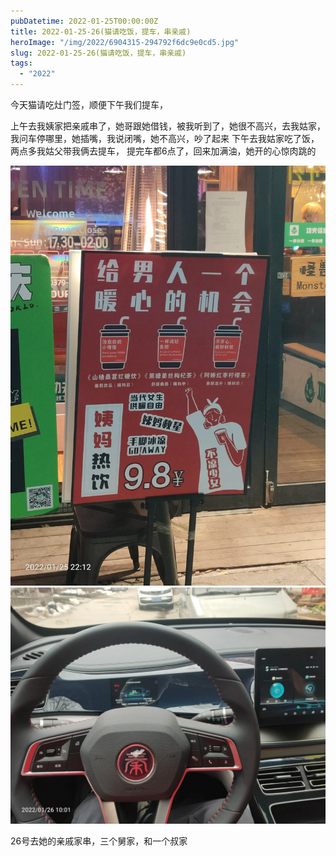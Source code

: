 ```yaml
---
pubDatetime: 2022-01-25T00:00:00Z
title: 2022-01-25-26(猫请吃饭，提车，串亲戚)
heroImage: "/img/2022/6904315-294792f6dc9e0cd5.jpg"
slug: 2022-01-25-26(猫请吃饭，提车，串亲戚)
tags:
  - "2022"
---
```


今天猫请吃灶门签，顺便下午我们提车，

上午去我姨家把亲戚串了，她哥跟她借钱，被我听到了，她很不高兴，去我姑家，我问车停哪里，她插嘴，我说闭嘴，她不高兴，吵了起来
下午去我姑家吃了饭，两点多我姑父带我俩去提车，
提完车都6点了，回来加满油，她开的心惊肉跳的

![](../../../../public/img/2022/6904315-294792f6dc9e0cd5.jpg)
![](../../../../public/img/2022/6904315-f69bb0fec2bca354.jpg)

26号去她的亲戚家串，三个舅家，和一个叔家
